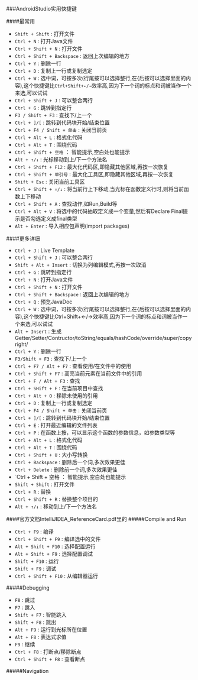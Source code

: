 ###AndroidStudio实用快捷键

####最常用
* `Shift + Shift` : 打开文件
* `Ctrl + N` : 打开Java文件
* `Ctrl + Shift + N` : 打开文件
* `Ctrl + Shift + Backspace` : 返回上次编辑的地方
* `Ctrl + Y` : 删除一行
* `Ctrl + D` : 复制上一行或复制选定
* `Ctrl + W` : 选中词，可按多次(行尾按可以选择整行,在{后按可以选择里面的内容),这个快捷键比`Ctrl+Shift+←/→`效率高,因为下一个词的标点和词被当作一个来选,可以试试
* `Ctrl + Shift + J` : 可以整合两行
* `Ctrl + G` : 跳转到指定行
* `F3 / Shift + F3` : 查找下/上一个
* `Ctrl + ]/[` : 跳转到代码块开始/结束位置
* `Ctrl + F4 / Shift + 单击` : 关闭当前页
* `Ctrl + Alt + L` : 格式化代码
* `Ctrl + Alt + T` : 围绕代码
* `Ctrl + Shift + 空格` ： 智能提示,空白处也能提示
* `Alt + ↑/↓` : 光标移动到上/下一个方法名
* `Ctrl + Shift + F12` : 最大化代码区,即隐藏其他区域,再按一次恢复
* `Ctrl + Shift + 单引号` : 最大化工具区,即隐藏其他区域,再按一次恢复
* `Shift + Esc` : 关闭当前工具区
* `Ctrl + Shift + ↑/↓` : 将当前行上下移动,当光标在函数定义行时,则将当前函数上下移动
* `Ctrl + Shift + A` : 查找动作,如Run,Build等
* `Ctrl + Alt + V` : 将选中的代码抽取定义成一个变量,然后有Declare Final提示是否勾选定义成final类型
* `Alt + Enter` : 导入相应包声明(import packages)

####更多详细
* `Ctrl + J` : Live Template
* `Ctrl + Shift + J` : 可以整合两行
* `Shift + Alt + Insert` : 切换为列编辑模式,再按一次取消
* `Ctrl + G` : 跳转到指定行
* `Ctrl + N` : 打开Java文件
* `Ctrl + Shift + N` : 打开文件
* `Ctrl + Shift + Backspace` : 返回上次编辑的地方
* `Ctrl + Q` : 预览JavaDoc
* `Ctrl + W` : 选中词，可按多次(行尾按可以选择整行,在{后按可以选择里面的内容),这个快捷键比Ctrl+Shift+←/→效率高,因为下一个词的标点和词被当作一个来选,可以试试
* `Alt + Insert` : 生成Getter/Setter/Contructor/toString/equals/hashCode/override/super/copyright/
* `Ctrl + Y` : 删除一行
* `F3/Shift + F3` : 查找下/上一个
* `Ctrl + F7 / Alt + F7` : 查看使用/在文件中的使用
* `Ctrl + Shift + F7` : 高亮当前元素在当前文件中的引用
* `Ctrl + F / Alt + F3` : 查找
* `Ctrl + SHift + F` : 在当前项目中查找
* `Ctrl + Alt + O` : 移除未使用的引用
* `Ctrl + D` : 复制上一行或复制选定
* `Ctrl + F4 / Shift + 单击` : 关闭当前页
* `Ctrl + ]/[` : 跳转到代码块开始/结束位置
* `Ctrl + E` : 打开最近编辑的文件列表
* `Ctrl + P` : 在函数上按，可以显示这个函数的参数信息，如参数类型等
* `Ctrl + Alt + L` : 格式化代码
* `Ctrl + Alt + T` : 围绕代码
* `Ctrl + Shift + U` : 大小写转换
* `Ctrl + Backspace` : 删除后一个词,多次效果更佳
* `Ctrl + Delete` : 删除前一个词,多次效果更佳
* `Ctrl + Shift + 空格 ： 智能提示,空白处也能提示
* `Shift + Shift` : 打开文件
* `Ctrl + R` : 替换
* `Ctrl + Shift + R` : 替换整个项目的
* `Alt + ↑/↓` : 移动到上/下一个方法名

####官方文档IntelliJIDEA_ReferenceCard.pdf里的
#####Compile and Run
* `Ctrl + F9` : 编译
* `Ctrl + Shift + F9` : 编译选中的文件
* `Alt + Shift + F10` : 选择配置运行
* `Alt + Shift + F9` : 选择配置调试
* `Shift + F10` : 运行
* `Shift + F9` : 调试
* `Ctrl + Shift + F10` : 从编辑器运行

#####Debugging
* `F8` : 跳过
* `F7` : 跳入
* `Shift + F7` : 智能跳入
* `Shift + F8` : 跳出
* `Alt + F9` : 运行到光标所在位置
* `Alt + F8` : 表达式求值
* `F9` : 继续
* `Ctrl + F8` : 打断点/移除断点
* `Ctrl + Shift + F8` : 查看断点

#####Navigation

